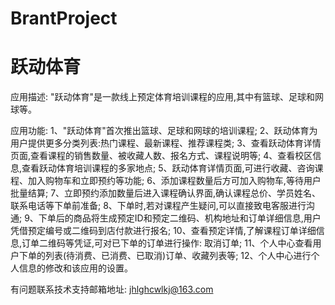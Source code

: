 # BrantProject
# 跃动体育

应用描述: "跃动体育"是一款线上预定体育培训课程的应用,其中有篮球、足球和网球等。

应用功能: 
      1、"跃动体育"首次推出篮球、足球和网球的培训课程; 
      2、跃动体育为用户提供更多分类列表:热门课程、最新课程、推荐课程类; 
      3、查看跃动体育详情页面,查看课程的销售数量、被收藏人数、报名方式、课程说明等;
      4、查看校区信息,查看跃动体育培训课程的多家地点;
      5、跃动体育详情页面,可进行收藏、咨询课程、加入购物车和立即预约等功能; 
      6、添加课程数量后方可加入购物车,等待用户批量结算;
      7、立即预约添加数量后进入课程确认界面,确认课程总价、学员姓名、联系电话等下单前准备; 
      8、下单时,若对课程产生疑问,可以直接致电客服进行沟通; 
      9、下单后的商品将生成预定ID和预定二维码、机构地址和订单详细信息,用户凭借预定编号或二维码到店付款进行报名;
      10、查看预定详情,了解课程订单详细信息,订单二维码等凭证,可对已下单的订单进行操作: 取消订单;
      11、个人中心查看用户下单的列表(待消费、已消费、已取消)订单、收藏列表等;
      12、个人中心进行个人信息的修改和该应用的设置。

有问题联系技术支持邮箱地址: jhlghcwlkj@163.com
